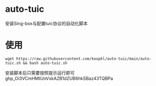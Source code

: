 # auto-tuic
安装Sing-box与配置tuic协议的自动化脚本
# 使用

```shell
wget https://raw.githubusercontent.com/koopkl/auto-tuic/main/auto-tuic.sh && bash auto-tuic.sh
```

安装脚本后只需要按照提示运行即可
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

